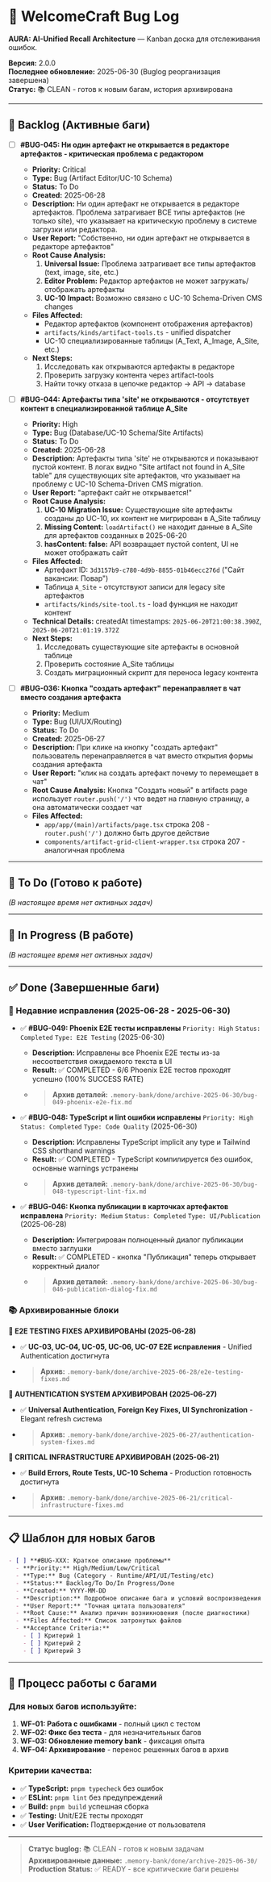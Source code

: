 # 🐞 WelcomeCraft Bug Log

**AURA: AI-Unified Recall Architecture** — Kanban доска для отслеживания ошибок.

**Версия:** 2.0.0  
**Последнее обновление:** 2025-06-30 (Buglog реорганизация завершена)  
**Статус:** 📚 CLEAN - готов к новым багам, история архивирована

---

## 🧊 Backlog (Активные баги)

- [ ] **#BUG-045: Ни один артефакт не открывается в редакторе артефактов - критическая проблема с редактором**
  - **Priority:** Critical
  - **Type:** Bug (Artifact Editor/UC-10 Schema)
  - **Status:** To Do
  - **Created:** 2025-06-28
  - **Description:** Ни один артефакт не открывается в редакторе артефактов. Проблема затрагивает ВСЕ типы артефактов (не только site), что указывает на критическую проблему в системе загрузки или редактора.
  - **User Report:** "Собственно, ни один артефакт не открывается в редакторе артефактов"
  - **Root Cause Analysis:**
    1. **Universal Issue:** Проблема затрагивает все типы артефактов (text, image, site, etc.)
    2. **Editor Problem:** Редактор артефактов не может загружать/отображать артефакты
    3. **UC-10 Impact:** Возможно связано с UC-10 Schema-Driven CMS changes
  - **Files Affected:**
    - Редактор артефактов (компонент отображения артефактов)
    - `artifacts/kinds/artifact-tools.ts` - unified dispatcher
    - UC-10 специализированные таблицы (A_Text, A_Image, A_Site, etc.)
  - **Next Steps:** 
    1. Исследовать как открываются артефакты в редакторе
    2. Проверить загрузку контента через artifact-tools
    3. Найти точку отказа в цепочке редактор → API → database

- [ ] **#BUG-044: Артефакты типа 'site' не открываются - отсутствует контент в специализированной таблице A_Site**
  - **Priority:** High
  - **Type:** Bug (Database/UC-10 Schema/Site Artifacts)
  - **Status:** To Do
  - **Created:** 2025-06-28
  - **Description:** Артефакты типа 'site' не открываются и показывают пустой контент. В логах видно "Site artifact not found in A_Site table" для существующих site артефактов, что указывает на проблему с UC-10 Schema-Driven CMS migration.
  - **User Report:** "артефакт сайт не открывается!"
  - **Root Cause Analysis:** 
    1. **UC-10 Migration Issue:** Существующие site артефакты созданы до UC-10, их контент не мигрирован в A_Site таблицу
    2. **Missing Content:** `loadArtifact()` не находит данные в A_Site для артефактов созданных в 2025-06-20
    3. **hasContent: false:** API возвращает пустой content, UI не может отображать сайт
  - **Files Affected:**
    - Артефакт ID: `3d3157b9-c780-4d9b-8855-01b46ecc276d` ("Сайт вакансии: Повар")
    - Таблица `A_Site` - отсутствуют записи для legacy site артефактов
    - `artifacts/kinds/site-tool.ts` - load функция не находит контент
  - **Technical Details:** createdAt timestamps: `2025-06-20T21:00:38.390Z`, `2025-06-20T21:01:19.372Z`
  - **Next Steps:** 
    1. Исследовать существующие site артефакты в основной таблице
    2. Проверить состояние A_Site таблицы 
    3. Создать миграционный скрипт для переноса legacy контента

- [ ] **#BUG-036: Кнопка "создать артефакт" перенаправляет в чат вместо создания артефакта**
  - **Priority:** Medium
  - **Type:** Bug (UI/UX/Routing)
  - **Status:** To Do
  - **Created:** 2025-06-27
  - **Description:** При клике на кнопку "создать артефакт" пользователь перенаправляется в чат вместо открытия формы создания артефакта
  - **User Report:** "клик на создать артефакт почему то перемещает в чат"
  - **Root Cause Analysis:** Кнопка "Создать новый" в artifacts page использует `router.push('/')` что ведет на главную страницу, а она автоматически создает чат
  - **Files Affected:**
    - `app/app/(main)/artifacts/page.tsx` строка 208 - `router.push('/')` должно быть другое действие
    - `components/artifact-grid-client-wrapper.tsx` строка 207 - аналогичная проблема

---

## 📝 To Do (Готово к работе)

*(В настоящее время нет активных задач)*

---

## 🔄 In Progress (В работе)

*(В настоящее время нет активных задач)*

---

## ✅ Done (Завершенные баги)

### 🎯 Недавние исправления (2025-06-28 - 2025-06-30)

- ✅ **#BUG-049: Phoenix E2E тесты исправлены** `Priority: High` `Status: Completed` `Type: E2E Testing` (2025-06-30)
  - **Description:** Исправлены все Phoenix E2E тесты из-за несоответствия ожидаемого текста в UI
  - **Result:** ✅ COMPLETED - 6/6 Phoenix E2E тестов проходят успешно (100% SUCCESS RATE)
  - > **Архив деталей:** `.memory-bank/done/archive-2025-06-30/bug-049-phoenix-e2e-fix.md`

- ✅ **#BUG-048: TypeScript и lint ошибки исправлены** `Priority: High` `Status: Completed` `Type: Code Quality` (2025-06-30)
  - **Description:** Исправлены TypeScript implicit any type и Tailwind CSS shorthand warnings
  - **Result:** ✅ COMPLETED - TypeScript компилируется без ошибок, основные warnings устранены
  - > **Архив деталей:** `.memory-bank/done/archive-2025-06-30/bug-048-typescript-lint-fix.md`

- ✅ **#BUG-046: Кнопка публикации в карточках артефактов исправлена** `Priority: Medium` `Status: Completed` `Type: UI/Publication` (2025-06-28)
  - **Description:** Интегрирован полноценный диалог публикации вместо заглушки
  - **Result:** ✅ COMPLETED - кнопка "Публикация" теперь открывает корректный диалог
  - > **Архив деталей:** `.memory-bank/done/archive-2025-06-30/bug-046-publication-dialog-fix.md`

### 📚 Архивированные блоки

**🎉 E2E TESTING FIXES АРХИВИРОВАНЫ (2025-06-28)**
- ✅ **UC-03, UC-04, UC-05, UC-06, UC-07 E2E исправления** - Unified Authentication достигнута
- > **Архив:** `.memory-bank/done/archive-2025-06-28/e2e-testing-fixes.md`

**🎉 AUTHENTICATION SYSTEM АРХИВИРОВАН (2025-06-27)**
- ✅ **Universal Authentication, Foreign Key Fixes, UI Synchronization** - Elegant refresh система
- > **Архив:** `.memory-bank/done/archive-2025-06-27/authentication-system-fixes.md`

**🎉 CRITICAL INFRASTRUCTURE АРХИВИРОВАН (2025-06-21)**
- ✅ **Build Errors, Route Tests, UC-10 Schema** - Production готовность достигнута
- > **Архив:** `.memory-bank/done/archive-2025-06-21/critical-infrastructure-fixes.md`

---

## 📋 Шаблон для новых багов

```markdown
- [ ] **#BUG-XXX: Краткое описание проблемы**
  - **Priority:** High/Medium/Low/Critical
  - **Type:** Bug (Category - Runtime/API/UI/Testing/etc)
  - **Status:** Backlog/To Do/In Progress/Done
  - **Created:** YYYY-MM-DD
  - **Description:** Подробное описание бага и условий воспроизведения
  - **User Report:** "Точная цитата пользователя"
  - **Root Cause:** Анализ причин возникновения (после диагностики)
  - **Files Affected:** Список затронутых файлов
  - **Acceptance Criteria:**
    - [ ] Критерий 1
    - [ ] Критерий 2
    - [ ] Критерий 3
```

---

## 🎯 Процесс работы с багами

### Для новых багов используйте:

1. **WF-01: Работа с ошибками** - полный цикл с тестом
2. **WF-02: Фикс без теста** - для незначительных багов
3. **WF-03: Обновление memory bank** - фиксация опыта
4. **WF-04: Архивирование** - перенос решенных багов в архив

### Критерии качества:

- ✅ **TypeScript:** `pnpm typecheck` без ошибок
- ✅ **ESLint:** `pnpm lint` без предупреждений  
- ✅ **Build:** `pnpm build` успешная сборка
- ✅ **Testing:** Unit/E2E тесты проходят
- ✅ **User Verification:** Подтверждение от пользователя

---

> **Статус buglog:** 📚 CLEAN - готов к новым задачам  
> **Архивированные данные:** `.memory-bank/done/archive-2025-06-30/`  
> **Production Status:** ✅ READY - все критические баги решены

